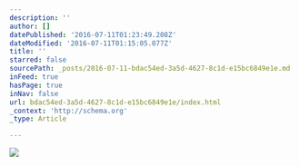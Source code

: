 ```yaml
---
description: ''
author: []
datePublished: '2016-07-11T01:23:49.208Z'
dateModified: '2016-07-11T01:15:05.077Z'
title: ''
starred: false
sourcePath: _posts/2016-07-11-bdac54ed-3a5d-4627-8c1d-e15bc6849e1e.md
inFeed: true
hasPage: true
inNav: false
url: bdac54ed-3a5d-4627-8c1d-e15bc6849e1e/index.html
_context: 'http://schema.org'
_type: Article

---
```

![](https://the-grid-user-content.s3-us-west-2.amazonaws.com/cce749dc-012b-477d-bfcb-6abd199b8cc6.jpg)